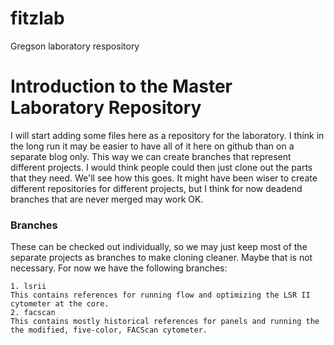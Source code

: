 fitzlab
=======

Gregson laboratory respository

# Introduction to the Master Laboratory Repository

I will start adding some files here as a repository for the laboratory. I think in the long run it may be easier to have all of it here on github than on a separate blog only. This way we can create branches that represent different projects. I would think people could then just clone out the parts that they need. We'll see how this goes. It might have been wiser to create different repositories for different projects, but I think for now deadend branches that are never merged may work OK. 

### Branches

These can be checked out individually, so we may just keep most of the separate projects as branches to make cloning cleaner. Maybe that is not necessary. For now we have the following branches:

    1. lsrii
	This contains references for running flow and optimizing the LSR II cytometer at the core. 
    2. facscan
	This contains mostly historical references for panels and running the the modified, five-color, FACScan cytometer.
